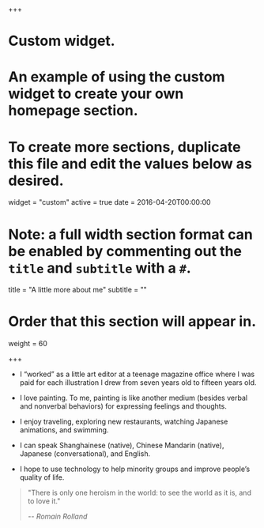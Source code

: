 +++
# Custom widget.
# An example of using the custom widget to create your own homepage section.
# To create more sections, duplicate this file and edit the values below as desired.
widget = "custom"
active = true
date = 2016-04-20T00:00:00

# Note: a full width section format can be enabled by commenting out the `title` and `subtitle` with a `#`.
title = "A little more about me"
subtitle = ""

# Order that this section will appear in.
weight = 60

+++


- I “worked” as a little art editor at a teenage magazine office where I was paid for each illustration I drew from seven years old to fifteen years old. 

- I love painting. To me, painting is like another medium (besides verbal and nonverbal behaviors) for expressing feelings and thoughts.

- I enjoy traveling, exploring new restaurants, watching Japanese animations, and swimming.

- I can speak Shanghainese (native), Chinese Mandarin (native), Japanese (conversational), and English.

- I hope to use technology to help minority groups and improve people’s quality of life.

> "There is only one heroism in the world: to see the world as it is, and to love it."
>
> <cite>-- Romain Rolland</cite>
